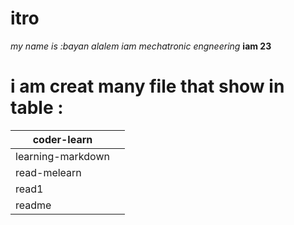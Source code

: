 # itro
*my name is :bayan alalem*
*iam mechatronic engneering*
**iam 23**
# i am creat many file that show in table :
|   coder-learn  | [](https://bayan-97.github.io/reading-notes/coder-learn.md)  |
| ----------- | ----------- |
|learning-markdown |[](https://bayan-97.github.io/reading-notes/read1.md) |
| read-melearn |[](https://bayan-97.github.io/reading-notes/read1.md)|
| read1 |[](https://bayan-97.github.io/reading-notes/read1.md)    |
| readme |[](https://bayan-97.github.io/reading-notes/README.md)|



